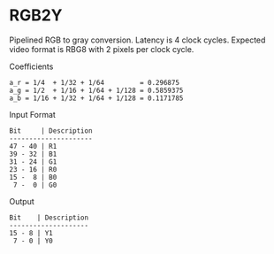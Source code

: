 # RGB2Y

Pipelined RGB to gray conversion. Latency is 4 clock cycles.
Expected video format is RBG8 with 2 pixels per clock cycle.

Coefficients
```
a_r = 1/4  + 1/32 + 1/64         = 0.296875
a_g = 1/2  + 1/16 + 1/64 + 1/128 = 0.5859375
a_b = 1/16 + 1/32 + 1/64 + 1/128 = 0.1171785
```

Input Format
```
Bit     | Description
---------------------
47 - 40 | R1
39 - 32 | B1
31 - 24 | G1
23 - 16 | R0
15 -  8 | B0
 7 -  0 | G0
```

Output
```
Bit    | Description
--------------------
15 - 8 | Y1
 7 - 0 | Y0
```
